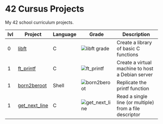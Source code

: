 # 42 Cursus Projects

My 42 school curriculum projects.

| lvl | Project                                                          	| Language                                                                                                                  | Grade                                                                                              | Description                                                                     |
| --- | ---------------------------------------------------------------- 	| ------------------------------------------------------------------------------------------------------------------------- | -------------------------------------------------------------------------------------------------- | ------------------------------------------------------------------------------- |
| 0   | [libft](https://github.com/Melovii/42-cursus/tree/main/0/libft)     | C 																														| ![libft grade](https://img.shields.io/badge/:-125-success?style=flat-square&logo=42)            	 | Create a library of basic C functions                                          |
| 1   | [ft_printf](https://github.com/Melovii/42-cursus/tree/main/1/ft_printf)     | C 																														| ![ft_printf](https://img.shields.io/badge/:-100-success?style=flat-square&logo=42)            	 | Create a virtual machine to host a Debian server                                          |
| 1   | [born2beroot]()     | Shell 																														| ![born2beroot](https://img.shields.io/badge/:-110-success?style=flat-square&logo=42)            	 | Replicate the printf function                                          |
| 1   | [get_next_line](https://github.com/Melovii/42-cursus/tree/main/1/get_next_line)     | C 																														| ![get_next_line](https://img.shields.io/badge/:-125-success?style=flat-square&logo=42)            	 | Read a single line (or multiple) from a file descriptor                                         |
